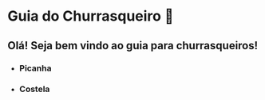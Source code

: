 # Guia do Churrasqueiro :meat_on_bone:

## Olá! Seja bem vindo ao guia para churrasqueiros!

- ### Picanha

- ### Costela
